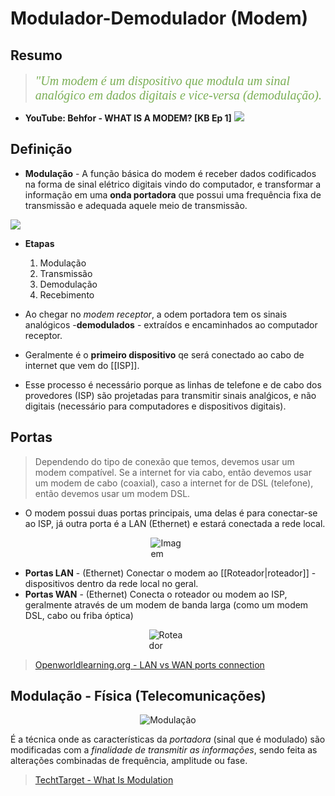 # Modulador-Demodulador (Modem)

## Resumo

> <span style="font-style: italic; font-size:20px; font-family: Georgia, serif; color: #7baf56">"Um modem é um dispositivo que modula um sinal analógico em dados digitais e vice-versa (demodulação).</span>
 
- **YouTube: Behfor - WHAT IS A MODEM? [KB Ep 1]** 
![](https://www.youtube.com/watch?v=i85U1QWQhdM)
## Definição

- **Modulação** - A função básica do modem é receber dados codificados na forma de sinal elétrico digitais vindo do computador, e transformar a informação em uma **onda portadora** que possui uma frequência fixa de transmissão e adequada aquele meio de transmissão.

<img src="https://media.geeksforgeeks.org/wp-content/uploads/20230826113414/Modembak.png">

- **Etapas**
	1. Modulação 
	2. Transmissão
	3. Demodulação
	4. Recebimento

- Ao chegar no *modem receptor*, a odem portadora tem os sinais analógicos -**demodulados** - extraídos e encaminhados ao computador receptor.

- Geralmente é o **primeiro dispositivo** qe será conectado ao cabo de internet que vem do [[ISP]].

- Esse processo é necessário porque as linhas de telefone e de cabo dos provedores (ISP) são projetadas para transmitir sinais analǵicos, e não digitais (necessário para computadores e dispositivos digitais).

## Portas

> Dependendo do tipo de conexão que temos, devemos usar um modem compatível. Se a internet for via cabo, então devemos usar um modem de cabo (coaxial), caso a internet for de DSL (telefone), então devemos usar um modem DSL.

- O modem possui duas portas principais, uma delas é para conectar-se ao ISP, já outra porta é a LAN (Ethernet) e estará conectada a rede local.

<div class="container" style="display: flex; justify-content: center; align-items: center;"> <span style="display: flex; justify-content: center; align-items: center; max-width: 100%; height: auto;"> <img src="https://www.leadsrating.com/wp-content/uploads/2021/10/LAN-Ports-and-WAN-ports.jpg" alt="Imagem" style="max-width: 80%; height: auto;" /> </span> </div>

- **Portas LAN** - (Ethernet) Conectar o modem ao [[Roteador|roteador]] - dispositivos dentro da rede local no geral.
- **Portas WAN** - (Ethernet) Conecta o roteador ou modem ao ISP, geralmente através de um modem de banda larga (como um modem DSL, cabo ou friba óptica)

<div class="container" style="display: flex; justify-content: center; align-items: center;"> <span style="display: flex; justify-content: center; align-items: center; max-width: 100%; height: auto;"> <img src="https://static.mercusys.com/images/article/image00120191112092309.jpg" alt="Roteador" style="max-width: 80%; height: auto;" /> </span> </div>

> [Openworldlearning.org - LAN vs WAN ports connection](https://www.openworldlearning.org/to-wan-or-to-lan-which-port-should-you-connect-your-cable-to-for-optimal-speed/)

## Modulação - Física (Telecomunicações)

<div class="container" style="display: flex; justify-content: center; align-items: center;"> <span style="display: flex; justify-content: center; align-items: center; max-width: 100%; height: auto;"> <img src="https://www.teleco.com.br/imagens/tutoriais/tutorialwimaxiee802_figura03.jpg" alt="Modulação" style="max-width: 100%; height: auto;" /> </span> </div>
  

É a técnica onde as características da *portadora* (sinal que é modulado) são modificadas com a *finalidade de transmitir as informações*, sendo feita as alterações combinadas de frequência, amplitude ou fase.

> [TechtTarget - What Is Modulation](https://www.techtarget.com/searchnetworking/definition/modulation#:~:text=Modulation%20is%20the%20process%20of,%2C%20or%20amplitude%2C%20and%20frequency.)
